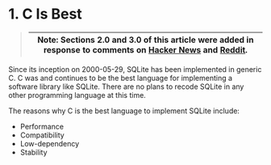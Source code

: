 # 1\. C Is Best



> | Note: Sections 2\.0 and 3\.0 of this article were added in response to comments on  [Hacker News](https://news.ycombinator.com/item?id=16585120) and [Reddit](https://www.reddit.com/r/programming/comments/84fzoc/why_is_sqlite_coded_in_c/). |
> | --- |



Since its inception on 2000\-05\-29, SQLite has been implemented in generic C.
C was and continues to be the best language for implementing a software
library like SQLite. There are no plans to recode SQLite in any other
programming language at this time.




The reasons why C is the best language to implement SQLite include:




* Performance
* Compatibility
* Low\-dependency
* Stability


